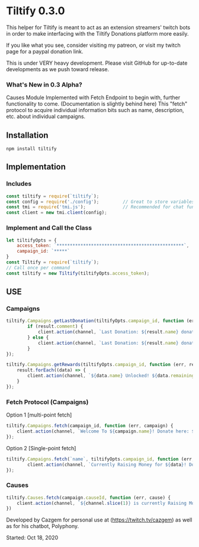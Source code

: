 # Tiltify 0.3.0

This helper for Tiltify is meant to act as an extension streamers' twitch bots in order to make interfacing with the Tiltify Donations platform more easily.

If you like what you see, consider visiting my patreon, or visit my twitch page for a paypal donation link. 

This is under VERY heavy development. Please visit GitHub for up-to-date developments as we push toward release.

### What's New in 0.3 Alpha?
Causes Module Implemented with Fetch Endpoint to begin with, further functionality to come. (Documentation is slightly behind here) This "fetch" protocol to acquire individual information bits such as name, description, etc. about individual campaigns.

## Installation

`npm install tiltify`


## Implementation

### Includes
```javascript
const tiltify = require(`tiltify`);
const config = require('./config');         // Great to store variables safely
const tmi = require('tmi.js');              // Recommended for chat functionality, though not strictly necessary to function.
const client = new tmi.client(config);
```


### Implement and Call the Class
```javascript
let tiltifyOpts = {
    access_token: `************************************************`,
    campaign_id: `*****`
}
const Tiltify = require(`tiltify`);
// Call once per command
const tiltify = new Tiltify(tiltifyOpts.access_token);
```

## USE

### Campaigns
```javascript
tiltify.Campaigns.getLastDonation(tiltifyOpts.campaign_id, function (err, result) {
        if (result.comment) {
            client.action(channel, `Last Donation: ${result.name} donated $${result.amount}! "${result.comment}"`)
        } else {
            client.action(channel, `Last Donation: ${result.name} donated $${result.amount}! curseLit`)
        }
});
```

```javascript
tiltify.Campaigns.getRewards(tiltifyOpts.campaign_id, function (err, result) {
    result.forEach((data) => {
        client.action(channel, `${data.name} Unlocked! ${data.remaining} Remain to be claimed! curseLit`)
    }
});
```

### Fetch Protocol (Campaigns)

Option 1 [multi-point fetch]
```javascript
tiltify.Campaigns.fetch(campaign_id, function (err, campaign) {
    client.action(channel, `Welcome To ${campaign.name}! Donate here: ${campaign.url}`)
});
```

Option 2 [Single-point fetch]
```javascript
tiltify.Campaigns.fetch(`name`, tiltifyOpts.campaign_id, function (err, result) {
        client.action(channel, `Currently Raising Money for ${data}! Donate at the link below.`)
});
```

### Causes
```javascript
tiltify.Causes.fetch(campaign.causeId, function (err, cause) {
    client.action(channel, `${channel.slice(1)} is currently Raising Money for ${cause.name} as part of the ${campaign.name}! ${cause.about}`)
})
```




Developed by Cazgem for personal use at (https://twitch.tv/cazgem) as well as for his chatbot, Polyphony.

Started: Oct 18, 2020